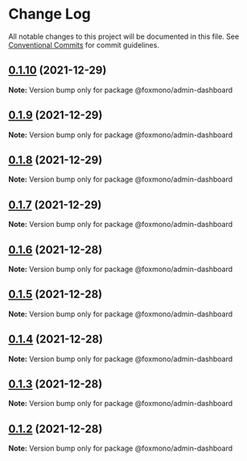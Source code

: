 # Change Log

All notable changes to this project will be documented in this file.
See [Conventional Commits](https://conventionalcommits.org) for commit guidelines.

## [0.1.10](https://github.com/alireza-bonab/ts-lerna-yarn-workspaces/compare/@foxmono/admin-dashboard@0.1.9...@foxmono/admin-dashboard@0.1.10) (2021-12-29)

**Note:** Version bump only for package @foxmono/admin-dashboard





## [0.1.9](https://github.com/alireza-bonab/ts-lerna-yarn-workspaces/compare/@foxmono/admin-dashboard@0.1.8...@foxmono/admin-dashboard@0.1.9) (2021-12-29)

**Note:** Version bump only for package @foxmono/admin-dashboard





## [0.1.8](https://github.com/alireza-bonab/ts-lerna-yarn-workspaces/compare/@foxmono/admin-dashboard@0.1.7...@foxmono/admin-dashboard@0.1.8) (2021-12-29)

**Note:** Version bump only for package @foxmono/admin-dashboard





## [0.1.7](https://github.com/alireza-bonab/ts-lerna-yarn-workspaces/compare/@foxmono/admin-dashboard@0.1.6...@foxmono/admin-dashboard@0.1.7) (2021-12-29)

**Note:** Version bump only for package @foxmono/admin-dashboard





## [0.1.6](https://github.com/alireza-bonab/ts-lerna-yarn-workspaces/compare/@foxmono/admin-dashboard@0.1.5...@foxmono/admin-dashboard@0.1.6) (2021-12-28)

**Note:** Version bump only for package @foxmono/admin-dashboard





## [0.1.5](https://github.com/alireza-bonab/ts-lerna-yarn-workspaces/compare/@foxmono/admin-dashboard@0.1.4...@foxmono/admin-dashboard@0.1.5) (2021-12-28)

**Note:** Version bump only for package @foxmono/admin-dashboard





## [0.1.4](https://github.com/alireza-bonab/ts-lerna-yarn-workspaces/compare/@foxmono/admin-dashboard@0.1.3...@foxmono/admin-dashboard@0.1.4) (2021-12-28)

**Note:** Version bump only for package @foxmono/admin-dashboard





## [0.1.3](https://github.com/alireza-bonab/ts-lerna-yarn-workspaces/compare/@foxmono/admin-dashboard@0.1.2...@foxmono/admin-dashboard@0.1.3) (2021-12-28)

**Note:** Version bump only for package @foxmono/admin-dashboard





## [0.1.2](https://github.com/alireza-bonab/ts-lerna-yarn-workspaces/compare/@foxmono/admin-dashboard@0.1.1...@foxmono/admin-dashboard@0.1.2) (2021-12-28)

**Note:** Version bump only for package @foxmono/admin-dashboard
